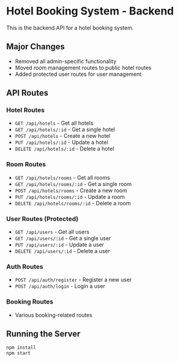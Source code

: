 # Hotel Booking System - Backend

This is the backend API for a hotel booking system.

## Major Changes

- Removed all admin-specific functionality
- Moved room management routes to public hotel routes
- Added protected user routes for user management

## API Routes

### Hotel Routes
- `GET /api/hotels` - Get all hotels
- `GET /api/hotels/:id` - Get a single hotel
- `POST /api/hotels` - Create a new hotel
- `PUT /api/hotels/:id` - Update a hotel
- `DELETE /api/hotels/:id` - Delete a hotel

### Room Routes
- `GET /api/hotels/rooms` - Get all rooms
- `GET /api/hotels/rooms/:id` - Get a single room
- `POST /api/hotels/rooms` - Create a new room
- `PUT /api/hotels/rooms/:id` - Update a room
- `DELETE /api/hotels/rooms/:id` - Delete a room

### User Routes (Protected)
- `GET /api/users` - Get all users
- `GET /api/users/:id` - Get a single user
- `PUT /api/users/:id` - Update a user
- `DELETE /api/users/:id` - Delete a user

### Auth Routes
- `POST /api/auth/register` - Register a new user
- `POST /api/auth/login` - Login a user

### Booking Routes
- Various booking-related routes

## Running the Server

```bash
npm install
npm start
``` 